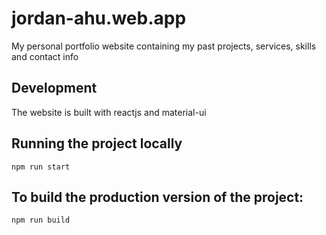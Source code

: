 # jordan-ahu.web.app

My personal portfolio website containing my
past projects, services, skills and contact info

## Development 

The website is built with reactjs and material-ui

## Running the project locally
`npm run start`

## To build the production version of the project:
`npm run build`
